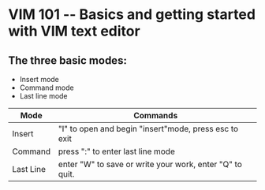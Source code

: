 # VIM 101 -- Basics and getting started with VIM text editor

## The three basic modes:

- Insert mode
- Command mode
- Last line mode

Mode  |    Commands
------------|-------------------
Insert  |   "I" to open and begin "insert"mode, press esc to exit
Command  |  press ":" to enter last line mode 
Last Line |  enter "W" to save or write your work, enter "Q" to quit.
